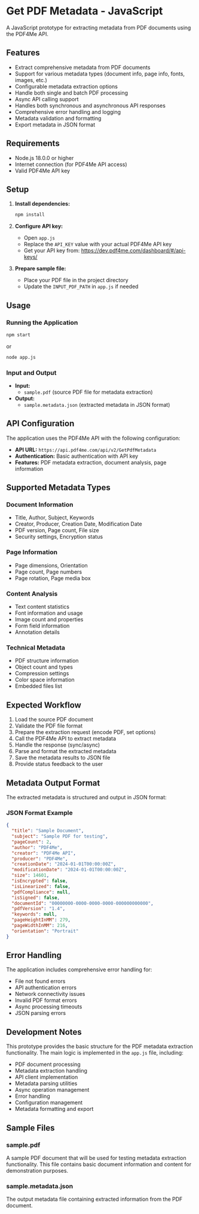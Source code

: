 # Get PDF Metadata - JavaScript

A JavaScript prototype for extracting metadata from PDF documents using the PDF4Me API.

## Features

- Extract comprehensive metadata from PDF documents
- Support for various metadata types (document info, page info, fonts, images, etc.)
- Configurable metadata extraction options
- Handle both single and batch PDF processing
- Async API calling support
- Handles both synchronous and asynchronous API responses
- Comprehensive error handling and logging
- Metadata validation and formatting
- Export metadata in JSON format

## Requirements

- Node.js 18.0.0 or higher
- Internet connection (for PDF4Me API access)
- Valid PDF4Me API key

## Setup

1. **Install dependencies:**
   ```bash
   npm install
   ```

2. **Configure API key:**
   - Open `app.js`
   - Replace the `API_KEY` value with your actual PDF4Me API key
   - Get your API key from: https://dev.pdf4me.com/dashboard/#/api-keys/

3. **Prepare sample file:**
   - Place your PDF file in the project directory
   - Update the `INPUT_PDF_PATH` in `app.js` if needed

## Usage

### Running the Application

```bash
npm start
```

or

```bash
node app.js
```

### Input and Output

- **Input:** 
  - `sample.pdf` (source PDF file for metadata extraction)
- **Output:** 
  - `sample.metadata.json` (extracted metadata in JSON format)

## API Configuration

The application uses the PDF4Me API with the following configuration:
- **API URL:** `https://api.pdf4me.com/api/v2/GetPdfMetadata`
- **Authentication:** Basic authentication with API key
- **Features:** PDF metadata extraction, document analysis, page information

## Supported Metadata Types

### Document Information
- Title, Author, Subject, Keywords
- Creator, Producer, Creation Date, Modification Date
- PDF version, Page count, File size
- Security settings, Encryption status

### Page Information
- Page dimensions, Orientation
- Page count, Page numbers
- Page rotation, Page media box

### Content Analysis
- Text content statistics
- Font information and usage
- Image count and properties
- Form field information
- Annotation details

### Technical Metadata
- PDF structure information
- Object count and types
- Compression settings
- Color space information
- Embedded files list

## Expected Workflow

1. Load the source PDF document
2. Validate the PDF file format
3. Prepare the extraction request (encode PDF, set options)
4. Call the PDF4Me API to extract metadata
5. Handle the response (sync/async)
6. Parse and format the extracted metadata
7. Save the metadata results to JSON file
8. Provide status feedback to the user

## Metadata Output Format

The extracted metadata is structured and output in JSON format:

### JSON Format Example
```json
{
  "title": "Sample Document",
  "subject": "Sample PDF for testing",
  "pageCount": 2,
  "author": "PDF4Me",
  "creator": "PDF4Me API",
  "producer": "PDF4Me",
  "creationDate": "2024-01-01T00:00:00Z",
  "modificationDate": "2024-01-01T00:00:00Z",
  "size": 14601,
  "isEncrypted": false,
  "isLinearized": false,
  "pdfCompliance": null,
  "isSigned": false,
  "documentId": "00000000-0000-0000-0000-000000000000",
  "pdfVersion": "1.4",
  "keywords": null,
  "pageHeightInMM": 279,
  "pageWidthInMM": 216,
  "orientation": "Portrait"
}
```

## Error Handling

The application includes comprehensive error handling for:
- File not found errors
- API authentication errors
- Network connectivity issues
- Invalid PDF format errors
- Async processing timeouts
- JSON parsing errors

## Development Notes

This prototype provides the basic structure for the PDF metadata extraction functionality. The main logic is implemented in the `app.js` file, including:

- PDF document processing
- Metadata extraction handling
- API client implementation
- Metadata parsing utilities
- Async operation management
- Error handling
- Configuration management
- Metadata formatting and export

## Sample Files

### sample.pdf
A sample PDF document that will be used for testing metadata extraction functionality. This file contains basic document information and content for demonstration purposes.

### sample.metadata.json
The output metadata file containing extracted information from the PDF document. 